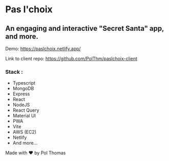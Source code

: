 # Pas l'choix

## An engaging and interactive "Secret Santa" app, and more.

Demo: https://paslchoix.netlify.app/

Link to client repo: https://github.com/PolThm/paslchoix-client

### Stack :
- Typescript
- MongoDB
- Express
- React
- NodeJS
- React Query
- Material UI
- PWA
- Vite
- AWS (EC2)
- Netlify
- And more...

Made with ❤️ by Pol Thomas
